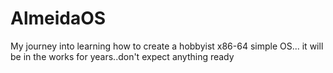 # AlmeidaOS
My journey into learning how to create a hobbyist x86-64 simple OS... it will be in the works for years..don't expect anything ready
